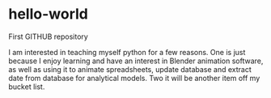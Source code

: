 # hello-world
First GITHUB repository

I am interested in teaching myself python for a few reasons. One is just because I enjoy learning and have an interest in Blender animation software, as well as using it to animate spreadsheets, update database and extract date from database for analytical models. Two it will be another item off my bucket list.
